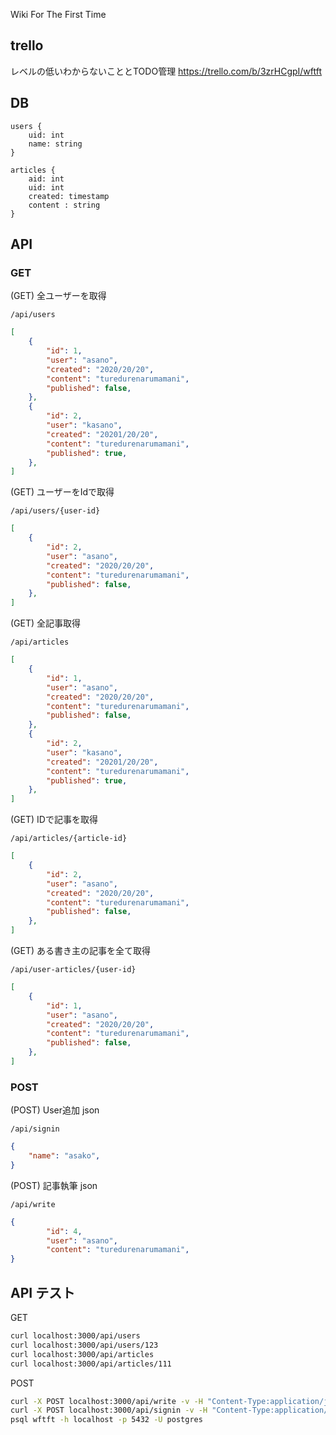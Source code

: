 Wiki For The First Time

## trello
レベルの低いわからないこととTODO管理
https://trello.com/b/3zrHCgpI/wftft

## DB

```
users {
    uid: int 
    name: string
}

articles {
    aid: int
    uid: int
    created: timestamp
    content : string
}
```

## API

### GET
(GET) 全ユーザーを取得
```
/api/users
```

```json
[
    {
        "id": 1,
        "user": "asano",
        "created": "2020/20/20",
        "content": "turedurenarumamani",
        "published": false,
    },
    {
        "id": 2,
        "user": "kasano",
        "created": "20201/20/20",
        "content": "turedurenarumamani",
        "published": true,
    },
]
```

(GET) ユーザーをIdで取得
```
/api/users/{user-id}
```

```json
[
    {
        "id": 2,
        "user": "asano",
        "created": "2020/20/20",
        "content": "turedurenarumamani",
        "published": false,
    },
]
```

(GET) 全記事取得
```
/api/articles
```

```json
[
    {
        "id": 1,
        "user": "asano",
        "created": "2020/20/20",
        "content": "turedurenarumamani",
        "published": false,
    },
    {
        "id": 2,
        "user": "kasano",
        "created": "20201/20/20",
        "content": "turedurenarumamani",
        "published": true,
    },
]
```

(GET) IDで記事を取得
```
/api/articles/{article-id}
```

```json
[
    {
        "id": 2,
        "user": "asano",
        "created": "2020/20/20",
        "content": "turedurenarumamani",
        "published": false,
    },
]
```

(GET) ある書き主の記事を全て取得
```
/api/user-articles/{user-id}
```

```json
[
    {
        "id": 1,
        "user": "asano",
        "created": "2020/20/20",
        "content": "turedurenarumamani",
        "published": false,
    },
]
```
### POST

(POST) User追加 json
```
/api/signin
```

```json
{
    "name": "asako",
}
```

(POST) 記事執筆 json
```
/api/write
```

```json
{
        "id": 4,
        "user": "asano",
        "content": "turedurenarumamani",
}
```


## API テスト
GET
```bash
curl localhost:3000/api/users
curl localhost:3000/api/users/123
curl localhost:3000/api/articles
curl localhost:3000/api/articles/111
```
POST
```bash
curl -X POST localhost:3000/api/write -v -H "Content-Type:application/json" -d "{\"author\":\"asako\", \"content\":\"ukiyoni\", \"published\":false}"
curl -X POST localhost:3000/api/signin -v -H "Content-Type:application/json" -d "{\"name\":\"asako\", \"id\":123}"
psql wftft -h localhost -p 5432 -U postgres
```
